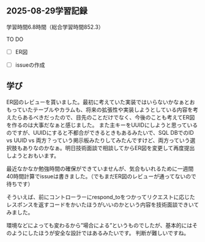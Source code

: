## 2025-08-29学習記録
学習時間6.8時間（総合学習時間852.3）

TO DO
- [ ] ER図
- [ ] issueの作成
  

## 学び
ER図のレビューを貰いました。最初に考えていた実装ではいらないかなぁとおもっていたテーブルやカラムも、将来の拡張性や実装しようとしている内容を考えたらあるべきだったので、目先のことだけでなく、今後のことも考えてER図を作るのは大事だなぁと感じました。
また主キーをUUIDにしようと思っているのですが、UUIDにすると不都合ができるときもあるみたいで、SQL DBでのID vs UUID vs 両方？っていう掲示板みたりしてみたんですけど、両方っていう選択肢もありなのかなぁ。明日技術面談で相談してからER図を変更して再度提出しようとおもいます。

最近なかなか勉強時間の確保ができていませんが、気合もいれるために一週間40時間計算でissueは書きました。（でもまだER図のレビューが通ってないので待ちです）

そういえば、前にコントローラーにrespond_toをつかってリクエストに応じたレスポンスを返すコードをかいたほうがいいのかという内容を技術面談できいてみました。

環境などによっても変わるから”場合による”というものでしたが、基本的にはそのようにしたほうが安全な設計ではあるみたいです。
判断が難しいですね。
